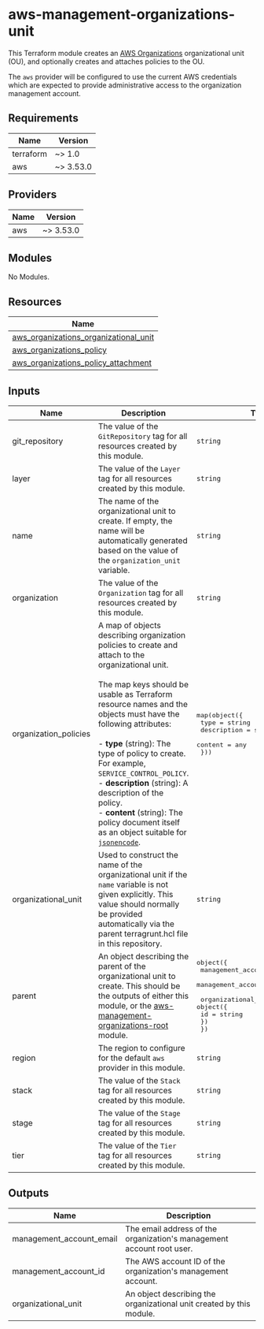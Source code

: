 # aws-management-organizations-unit

This Terraform module creates an
[AWS Organizations](https://aws.amazon.com/organizations/)
organizational unit (OU), and optionally creates and attaches policies to the
OU.

The `aws` provider will be configured to use the current AWS credentials which
are expected to provide administrative access to the organization management
account.

<!-- BEGIN_TF_DOCS -->
## Requirements

| Name | Version |
|------|---------|
| terraform | ~> 1.0 |
| aws | ~> 3.53.0 |

## Providers

| Name | Version |
|------|---------|
| aws | ~> 3.53.0 |

## Modules

No Modules.

## Resources

| Name |
|------|
| [aws_organizations_organizational_unit](https://registry.terraform.io/providers/hashicorp/aws/latest/docs/resources/organizations_organizational_unit) |
| [aws_organizations_policy](https://registry.terraform.io/providers/hashicorp/aws/latest/docs/resources/organizations_policy) |
| [aws_organizations_policy_attachment](https://registry.terraform.io/providers/hashicorp/aws/latest/docs/resources/organizations_policy_attachment) |

## Inputs

| Name | Description | Type | Default | Required |
|------|-------------|------|---------|:--------:|
| git\_repository | The value of the `GitRepository` tag for all resources created by this module. | `string` | n/a | yes |
| layer | The value of the `Layer` tag for all resources created by this module. | `string` | n/a | yes |
| name | The name of the organizational unit to create. If empty, the name will be automatically generated based on the value of the `organization_unit` variable. | `string` | `""` | no |
| organization | The value of the `Organization` tag for all resources created by this module. | `string` | n/a | yes |
| organization\_policies | A map of objects describing organization policies to create and attach to the organizational unit.<br><br>The map keys should be usable as Terraform resource names and the objects must have the following attributes:<br><br>- **type** (string): The type of policy to create. For example, `SERVICE_CONTROL_POLICY`.<br>- **description** (string): A description of the policy.<br>- **content** (string): The policy document itself as an object suitable for [`jsonencode`](https://www.terraform.io/docs/language/functions/jsonencode.html). | <pre>map(object({<br>    type        = string<br>    description = string<br>    content     = any<br>  }))</pre> | `{}` | no |
| organizational\_unit | Used to construct the name of the organizational unit if the `name` variable is not given explicitly. This value should normally be provided automatically via the parent terragrunt.hcl file in this repository. | `string` | n/a | yes |
| parent | An object describing the parent of the organizational unit to create. This should be the outputs of either this module, or the [aws-management-organizations-root](../aws-management-organizations-root) module. | <pre>object({<br>    management_account_id    = string<br>    management_account_email = string<br><br>    organizational_unit = object({<br>      id = string<br>    })<br>  })</pre> | n/a | yes |
| region | The region to configure for the default `aws` provider in this module. | `string` | n/a | yes |
| stack | The value of the `Stack` tag for all resources created by this module. | `string` | n/a | yes |
| stage | The value of the `Stage` tag for all resources created by this module. | `string` | n/a | yes |
| tier | The value of the `Tier` tag for all resources created by this module. | `string` | n/a | yes |

## Outputs

| Name | Description |
|------|-------------|
| management\_account\_email | The email address of the organization's management account root user. |
| management\_account\_id | The AWS account ID of the organization's management account. |
| organizational\_unit | An object describing the organizational unit created by this module. |

<!-- END_TF_DOCS -->
